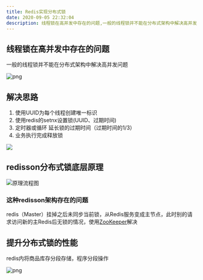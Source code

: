 ```yaml
---
title: Redis实现分布式锁
date: 2020-09-05 22:32:04
description: 线程锁在高并发中存在的问题,一般的线程锁并不能在分布式架构中解决高并发问题
---
```

## 线程锁在高并发中存在的问题

一般的线程锁并不能在分布式架构中解决高并发问题

![png](/redis-distributed-locking/20200904214328159922700848252.png)

## 解决思路

1. 使用UUID为每个线程创建唯一标识
2. 使用redis的setnx设置锁(UUID、过期时间)
3. 定时器或循环 延长锁的过期时间（过期时间的1/3）
4. 业务执行完成释放锁

![](/redis-distributed-locking/20200904220034159922803443492.png)

## redisson分布式锁底层原理

![原理流程图](/redis-distributed-locking/20200904205428159922406833844.png)

### 这种redisson架构存在的问题

redis（Master）挂掉之后未同步当前锁，从Redis服务变成主节点，此时别的请求访问新的主Redis后无锁的情况，使用[ZooKeeper](http://blog.ymkj8.com/?id=9 "ZooKeeper")解决

## 提升分布式锁的性能

redis内将商品库存分段存储，程序分段操作

![png](/redis-distributed-locking/20200904220403159922824352423.png)
